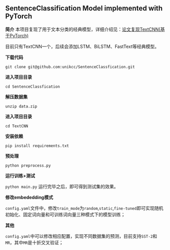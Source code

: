 ## SentenceClassification Model implemented with PyTorch

**简介**
本项目复现了用于文本分类的经典模型，详细介绍见：[论文复现TextCNN(基于PyTorch)](https://www.jianshu.com/p/ed0a82780c20)

目前只有TextCNN一个，后续会添加LSTM、BiLSTM、FastText等经典模型。

**下载代码**

`git clone git@github.com:unikcc/SentenceClassfication.git`

**进入项目目录**

`cd SentenceClassfication`

**解压数据集**

`unzip data.zip`

**进入项目目录**

`cd TextCNN`
    
**安装依赖**

`pip install requirements.txt`

**预处理**

`python preprocess.py`

**运行训练+测试**

`python main.py`
运行完毕之后，即可得到测试集的效果。

**修改embededding模式**

`config.yaml`文件中，修改`train_mode`为`random`,`static`,`fine-tuned`即可实现随机初始化、固定词向量和可训练词向量三种模式下的模型训练；

**其他**

`config.yaml`中可以修改相应配置，实现不同数据集的预测，目前支持`SST-2`和`MR`，其中`MR`是十折交叉验证；
